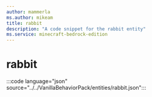 ```yaml
---
author: mammerla
ms.author: mikeam
title: rabbit
description: "A code snippet for the rabbit entity"
ms.service: minecraft-bedrock-edition
---
```


# rabbit

:::code language="json" source="../../VanillaBehaviorPack/entities/rabbit.json":::
